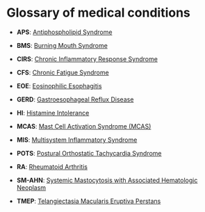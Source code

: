 <!--
source: gpt-3 + jph editing
tags: glossary
-->

# Glossary of medical conditions

* **APS**: [Antiphospholipid Syndrome](../antiphospholipid-syndrome/)

* **BMS**: [Burning Mouth Syndrome](../burning-mouth-syndrome/)

* **CIRS**: [Chronic Inflammatory Response Syndrome](../chronic-inflammatory-response-syndrome/)

* **CFS**: [Chronic Fatigue Syndrome](../chronic-fatigue-syndrome/)

* **EOE**: [Eosinophilic Esophagitis](../eosinophilic-esophagitis/)

* **GERD**: [Gastroesophageal Reflux Disease](../gastroesophageal-reflux-disease/)

* **HI**: [Histamine Intolerance](../histamine-intolerance/)

* **MCAS**: [Mast Cell Activation Syndrome (MCAS)](../mast-cell-activation-syndrome/)

* **MIS**: [Multisystem Inflammatory Syndrome](../multisystem-inflammatory-syndrome/)

* **POTS**: [Postural Orthostatic Tachycardia Syndrome](../postural-orthostatic-tachycardia-syndrome/)

* **RA**: [Rheumatoid Arthritis](../rheumatoid-arthritis/)

* **SM-AHN**: [Systemic Mastocytosis with Associated Hematologic Neoplasm](../systemic-mastocytosis-with-associated-hematologic-neoplasm/)

* **TMEP**: [Telangiectasia Macularis Eruptiva Perstans](../telangiectasia-macularis-eruptiva-perstans/)
